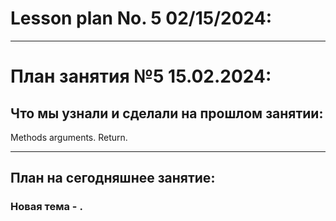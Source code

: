 # Lesson plan No. 5 02/15/2024:



--------------------------------------------------

# План занятия №5 15.02.2024:

## Что мы узнали и сделали на прошлом занятии:

Methods arguments. Return.

----------------------------------------------------------------------------

## План на сегодняшнее занятие: 

### Новая тема - .




